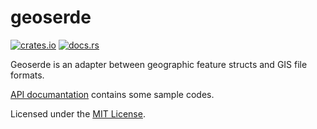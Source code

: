 # geoserde

[![crates.io](https://img.shields.io/crates/v/geoserde.svg)](https://crates.io/crates/geoserde)
[![docs.rs](https://img.shields.io/badge/_-docs.rs-slategray?logo=docsdotrs)](https://docs.rs/geoserde/)

Geoserde is an adapter between geographic feature structs and GIS file formats.

[API documantation](https://docs.rs/geoserde/latest/geoserde/) contains some sample codes.

Licensed under the [MIT License](LICENSE.txt).
